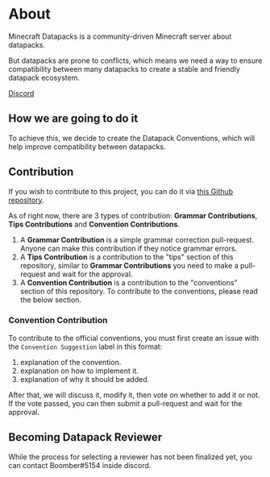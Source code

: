 # About

Minecraft Datapacks is a community-driven Minecraft server about datapacks.

But datapacks are prone to conflicts, which means we need a way to ensure compatibility between many datapacks to create a stable and friendly datapack ecosystem.

[Discord](https://discord.gg/SnJQcfq)

## How we are going to do it

To achieve this, we decide to create the Datapack Conventions, which will help improve compatibility between datapacks.

## Contribution

If you wish to contribute to this project, you can do it via [this Github repository](https://github.com/mc-datapacks).

As of right now, there are 3 types of contribution: **Grammar Contributions**, **Tips Contributions** and **Convention Contributions**.

1. A **Grammar Contribution** is a simple grammar correction pull-request. Anyone can make this contribution if they notice grammar errors.
2. A **Tips Contribution** is a contribution to the "tips" section of this repository, similar to **Grammar Contributions** you need to make a pull-request and wait for the approval.
3. A **Convention Contribution** is a contribution to the "conventions" section of this repository. To contribute to the conventions, please read the below section.

### Convention Contribution

To contribute to the official conventions, you must first create an issue with the `Convention Suggestion` label in this format:

1) explanation of the convention.
2) explanation on how to implement it.
3) explanation of why it should be added.

After that, we will discuss it, modify it, then vote on whether to add it or not. If the vote passed, you can then submit a pull-request and wait for the approval.

## Becoming Datapack Reviewer

While the process for selecting a reviewer has not been finalized yet, you can contact Boomber#5154 inside discord.